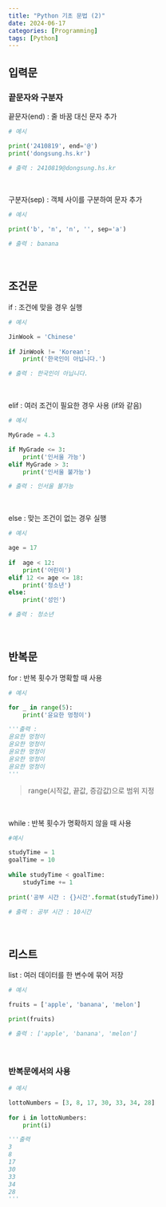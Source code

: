 ```yaml
---
title: "Python 기초 문법 (2)"
date: 2024-06-17
categories: [Programming]
tags: [Python]
---
```


## 입력문

### 끝문자와 구분자

끝문자(end) : 줄 바꿈 대신 문자 추가

```python
# 예시

print('2410819', end='@')
print('dongsung.hs.kr')

# 출력 : 2410819@dongsung.hs.kr
```

<br>

구분자(sep) : 객체 사이를 구분하여 문자 추가

```python
# 예시

print('b', 'n', 'n', '', sep='a')

# 출력 : banana
```

<br>

## 조건문

if : 조건에 맞을 경우 실행

```python
# 예시

JinWook = 'Chinese'  
  
if JinWook != 'Korean':  
    print('한국인이 아닙니다.')

# 출력 : 한국인이 아닙니다.
```

<br>

elif : 여러 조건이 필요한 경우 사용 (if와 같음)

```python
# 예시

MyGrade = 4.3

if MyGrade <= 3:
	print('인서울 가능')
elif MyGrade > 3:
	print('인서울 불가능')

# 출력 : 인서울 불가능
```

<br>

else : 맞는 조건이 없는 경우 실행

```python
# 예시

age = 17  
  
if  age < 12:  
    print('어린이')  
elif 12 <= age <= 18:  
    print('청소년')  
else:  
    print('성인')

# 출력 : 청소년
```

<br>

## 반복문

for : 반복 횟수가 명확할 때 사용

```python
# 예시

for _ in range(5):
	print('윤요한 멍청이')

'''출력 : 
윤요한 멍청이
윤요한 멍청이
윤요한 멍청이
윤요한 멍청이
윤요한 멍청이
'''
```

> range(시작값, 끝값, 증감값)으로 범위 지정

<br>

while : 반복 횟수가 명확하지 않을 때 사용

```python
#예시

studyTime = 1  
goalTime = 10  
  
while studyTime < goalTime:  
    studyTime += 1  
  
print('공부 시간 : {}시간'.format(studyTime))

# 출력 : 공부 시간 : 10시간
```

<br>

## 리스트

list : 여러 데이터를 한 변수에 묶어 저장

```python
# 예시

fruits = ['apple', 'banana', 'melon']

print(fruits)

# 출력 : ['apple', 'banana', 'melon']
```

<br>

### 반복문에서의 사용

```python
# 예시

lottoNumbers = [3, 8, 17, 30, 33, 34, 28]  
  
for i in lottoNumbers:  
    print(i)

'''출력
3
8
17
30
33
34
28
'''
```